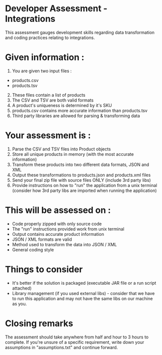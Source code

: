 # Developer Assessment - Integrations
This assessment gauges development skills regarding data transformation and coding practices relating to integrations. 


# Given information : 
1. You are given two input files : 
- products.csv
- products.tsv
2. These files contain a list of products
3. The CSV and TSV are both valid formats
4. A product's uniqueness is determined by it's SKU
5. products.csv contains more accurate information than products.tsv
6. Third party libraries are allowed for parsing & transforming data


# Your assessment is : 
1. Parse the CSV and TSV files into Product objects
2. Store all unique products in memory (with the most accurate information)
3. Transform these products into two different data formats, JSON and XML
4. Output these transformations to products.json and products.xml files
5. Send your final zip file with source files ONLY (include 3rd party libs)
6. Provide instructions on how to "run" the application from a unix terminal (consider how 3rd party libs are imported
   when running the application)


# This will be assessed on :
- Code properly zipped with only source code
- The "run" instructions provided work from unix terminal
- Output contains accurate product information
- JSON / XML formats are valid
- Method used to transform the data into JSON / XML
- General coding style


# Things to consider 
- It's better if the solution is packaged (executable JAR file or a run script attached)
- Library management (if you used external libs) - consider that we have to run this application and may not have the same libs on our machine as you.


# Closing remarks
The assessment should take anywhere from half and hour to 3 hours to complete. If you're unsure of a specific
requirement, write down your assumptions in "assumptions.txt" and continue forward. 

